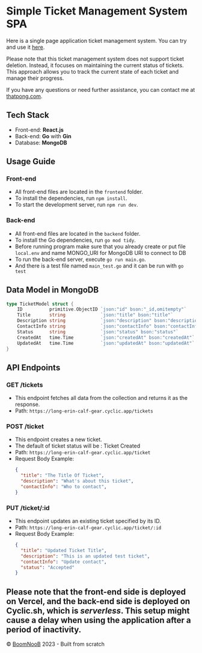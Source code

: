 # Simple Ticket Management System SPA

Here is a single page application ticket management system. You can try and use it [here](https://ticket-management-go-reactjs.vercel.app/).

Please note that this ticket management system does not support ticket deletion. Instead, it focuses on maintaining the current status of tickets. This approach allows you to track the current state of each ticket and manage their progress.

If you have any questions or need further assistance, you can contact me at [thatpong.com](https://www.thatpong.com).


## Tech Stack
- Front-end: **React.js**
- Back-end: **Go** with **Gin**
- Database: **MongoDB**

## Usage Guide

### Front-end
- All front-end files are located in the `frontend` folder.
- To install the dependencies, run `npm install`.
- To start the development server, run `npm run dev`.

### Back-end
- All front-end files are located in the `backend` folder.
- To install the Go dependencies, run `go mod tidy`.
- Before running program make sure that you already create or put file `local.env` and name MONGO_URI for MongoDB URI to connect to DB
- To run the back-end server, execute `go run main.go`.
- And there is a test file named `main_test.go` and it can be run with `go test`

## Data Model in MongoDB
```go
type TicketModel struct {
	ID          primitive.ObjectID `json:"id" bson:"_id,omitempty"`
	Title       string             `json:"title" bson:"title"`
	Description string             `json:"description" bson:"description"`
	ContactInfo string             `json:"contactInfo" bson:"contactInfo"`
	Status      string             `json:"status" bson:"status"`
	CreatedAt   time.Time          `json:"createdAt" bson:"createdAt"`
	UpdatedAt   time.Time          `json:"updatedAt" bson:"updatedAt"`
}
```

## API Endpoints

### GET /tickets
- This endpoint fetches all data from the collection and returns it as the response.
- Path: `https://long-erin-calf-gear.cyclic.app/tickets`

### POST /ticket
- This endpoint creates a new ticket.
- The default of ticket status will be : Ticket Created
- Path: `https://long-erin-calf-gear.cyclic.app/ticket`
- Request Body Example:
  ```json
  {
    "title": "The Title Of Ticket",
    "description": "What's about this ticket",
    "contactInfo": "Who to contact",
  }
  ```

### PUT /ticket/:id
- This endpoint updates an existing ticket specified by its ID.
- Path: `https://long-erin-calf-gear.cyclic.app/ticket/:id`
- Request Body Example:
  ```json
  {
    "title": "Updated Ticket Title",
    "description": "This is an updated test ticket",
    "contactInfo": "Update contact",
    "status": "Accepted"
  }
  ```

Please note that the front-end side is deployed on **Vercel**, and the back-end side is deployed on **Cyclic.sh**, which is **_serverless_**. This setup might cause a delay when using the application after a period of inactivity.
---
&copy; [BoomNooB](https://thatpong.com) 2023 - Built from scratch

